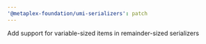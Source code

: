 ```yaml
---
'@metaplex-foundation/umi-serializers': patch
---
```


Add support for variable-sized items in remainder-sized serializers

